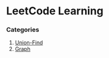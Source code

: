 # LeetCode Learning
###    Categories


1.  [Union-Find](union-find/README.md)
2.  [Graph](graph/README.md)
